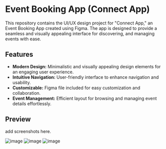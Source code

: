 # Event Booking App (Connect App)  

This repository contains the UI/UX design project for "Connect App," an Event Booking App created using Figma. The app is designed to provide a seamless and visually appealing interface for discovering, and managing events with ease.  

## Features  
- **Modern Design:** Minimalistic and visually appealing design elements for an engaging user experience.  
- **Intuitive Navigation:** User-friendly interface to enhance navigation and usability.  
- **Customizable:** Figma file included for easy customization and collaboration.  
- **Event Management:** Efficient layout for browsing and managing event details effortlessly.  

## Preview  
add screenshots here.  


![image](https://github.com/user-attachments/assets/6df0ce0b-d156-40d0-b6a9-18e3962dd05e)
![image](https://github.com/user-attachments/assets/80c583e8-7f6a-4d39-9200-4af8587e4972)
![image](https://github.com/user-attachments/assets/9ccd241d-fe7e-4d36-b3b4-d19476c14a87)
